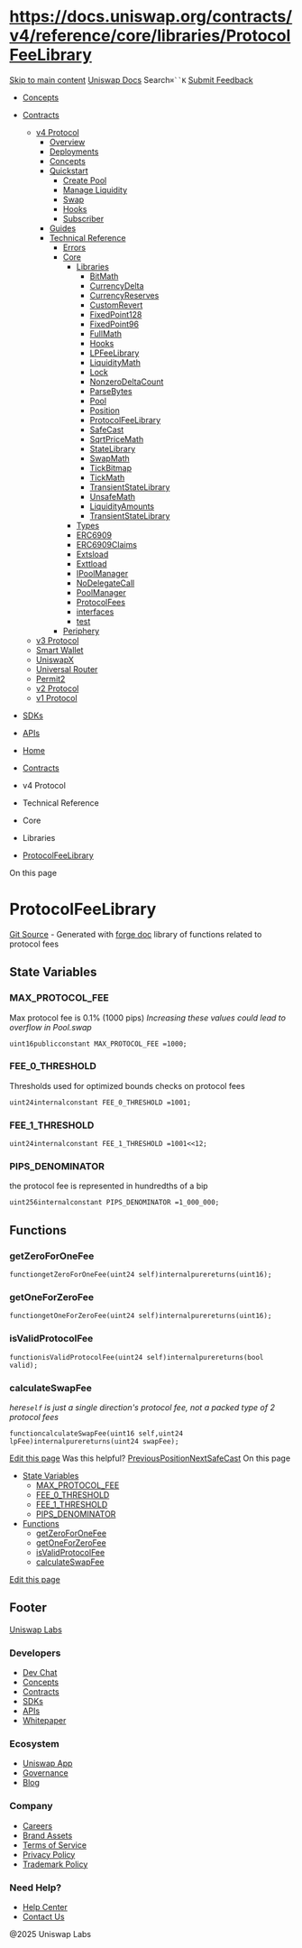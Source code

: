 # https://docs.uniswap.org/contracts/v4/reference/core/libraries/ProtocolFeeLibrary

[Skip to main content](https://docs.uniswap.org/contracts/v4/reference/core/libraries/ProtocolFeeLibrary#__docusaurus_skipToContent_fallback)
[Uniswap Docs](https://docs.uniswap.org/)
Search`⌘``K`
[Submit Feedback](https://docs.google.com/forms/d/e/1FAIpQLSdjSkZam8KiatL9XACRVxCHjDJjaPGbls77PCXDKFn4JwykXg/viewform)
  * [Concepts](https://docs.uniswap.org/concepts/overview)
  * [Contracts](https://docs.uniswap.org/contracts/v4/overview)
    * [v4 Protocol](https://docs.uniswap.org/contracts/v4/reference/core/libraries/ProtocolFeeLibrary)
      * [Overview](https://docs.uniswap.org/contracts/v4/overview)
      * [Deployments](https://docs.uniswap.org/contracts/v4/deployments)
      * [Concepts](https://docs.uniswap.org/contracts/v4/reference/core/libraries/ProtocolFeeLibrary)
      * [Quickstart](https://docs.uniswap.org/contracts/v4/reference/core/libraries/ProtocolFeeLibrary)
        * [Create Pool](https://docs.uniswap.org/contracts/v4/quickstart/create-pool)
        * [Manage Liquidity](https://docs.uniswap.org/contracts/v4/reference/core/libraries/ProtocolFeeLibrary)
        * [Swap](https://docs.uniswap.org/contracts/v4/quickstart/swap)
        * [Hooks](https://docs.uniswap.org/contracts/v4/reference/core/libraries/ProtocolFeeLibrary)
        * [Subscriber](https://docs.uniswap.org/contracts/v4/quickstart/subscriber)
      * [Guides](https://docs.uniswap.org/contracts/v4/reference/core/libraries/ProtocolFeeLibrary)
      * [Technical Reference](https://docs.uniswap.org/contracts/v4/reference/core/libraries/ProtocolFeeLibrary)
        * [Errors](https://docs.uniswap.org/contracts/v4/reference/errors/)
        * [Core](https://docs.uniswap.org/contracts/v4/reference/core/libraries/ProtocolFeeLibrary)
          * [Libraries](https://docs.uniswap.org/contracts/v4/reference/core/libraries/ProtocolFeeLibrary)
            * [BitMath](https://docs.uniswap.org/contracts/v4/reference/core/libraries/BitMath)
            * [CurrencyDelta](https://docs.uniswap.org/contracts/v4/reference/core/libraries/CurrencyDelta)
            * [CurrencyReserves](https://docs.uniswap.org/contracts/v4/reference/core/libraries/CurrencyReserves)
            * [CustomRevert](https://docs.uniswap.org/contracts/v4/reference/core/libraries/CustomRevert)
            * [FixedPoint128](https://docs.uniswap.org/contracts/v4/reference/core/libraries/FixedPoint128)
            * [FixedPoint96](https://docs.uniswap.org/contracts/v4/reference/core/libraries/FixedPoint96)
            * [FullMath](https://docs.uniswap.org/contracts/v4/reference/core/libraries/FullMath)
            * [Hooks](https://docs.uniswap.org/contracts/v4/reference/core/libraries/Hooks)
            * [LPFeeLibrary](https://docs.uniswap.org/contracts/v4/reference/core/libraries/LPFeeLibrary)
            * [LiquidityMath](https://docs.uniswap.org/contracts/v4/reference/core/libraries/LiquidityMath)
            * [Lock](https://docs.uniswap.org/contracts/v4/reference/core/libraries/Lock)
            * [NonzeroDeltaCount](https://docs.uniswap.org/contracts/v4/reference/core/libraries/NonzeroDeltaCount)
            * [ParseBytes](https://docs.uniswap.org/contracts/v4/reference/core/libraries/ParseBytes)
            * [Pool](https://docs.uniswap.org/contracts/v4/reference/core/libraries/Pool)
            * [Position](https://docs.uniswap.org/contracts/v4/reference/core/libraries/Position)
            * [ProtocolFeeLibrary](https://docs.uniswap.org/contracts/v4/reference/core/libraries/ProtocolFeeLibrary)
            * [SafeCast](https://docs.uniswap.org/contracts/v4/reference/core/libraries/SafeCast)
            * [SqrtPriceMath](https://docs.uniswap.org/contracts/v4/reference/core/libraries/SqrtPriceMath)
            * [StateLibrary](https://docs.uniswap.org/contracts/v4/reference/core/libraries/StateLibrary)
            * [SwapMath](https://docs.uniswap.org/contracts/v4/reference/core/libraries/SwapMath)
            * [TickBitmap](https://docs.uniswap.org/contracts/v4/reference/core/libraries/TickBitmap)
            * [TickMath](https://docs.uniswap.org/contracts/v4/reference/core/libraries/TickMath)
            * [TransientStateLibrary](https://docs.uniswap.org/contracts/v4/reference/core/libraries/TransientStateLibrary)
            * [UnsafeMath](https://docs.uniswap.org/contracts/v4/reference/core/libraries/UnsafeMath)
            * [LiquidityAmounts](https://docs.uniswap.org/contracts/v4/reference/core/libraries/liquidity-amounts)
            * [TransientStateLibrary](https://docs.uniswap.org/contracts/v4/reference/core/libraries/transient-state-library)
          * [Types](https://docs.uniswap.org/contracts/v4/reference/core/libraries/ProtocolFeeLibrary)
          * [ERC6909](https://docs.uniswap.org/contracts/v4/reference/core/ERC6909)
          * [ERC6909Claims](https://docs.uniswap.org/contracts/v4/reference/core/ERC6909Claims)
          * [Extsload](https://docs.uniswap.org/contracts/v4/reference/core/Extsload)
          * [Exttload](https://docs.uniswap.org/contracts/v4/reference/core/Exttload)
          * [IPoolManager](https://docs.uniswap.org/contracts/v4/reference/core/IPoolManager)
          * [NoDelegateCall](https://docs.uniswap.org/contracts/v4/reference/core/NoDelegateCall)
          * [PoolManager](https://docs.uniswap.org/contracts/v4/reference/core/PoolManager)
          * [ProtocolFees](https://docs.uniswap.org/contracts/v4/reference/core/ProtocolFees)
          * [interfaces](https://docs.uniswap.org/contracts/v4/reference/core/libraries/ProtocolFeeLibrary)
          * [test](https://docs.uniswap.org/contracts/v4/reference/core/libraries/ProtocolFeeLibrary)
        * [Periphery](https://docs.uniswap.org/contracts/v4/reference/core/libraries/ProtocolFeeLibrary)
    * [v3 Protocol](https://docs.uniswap.org/contracts/v4/reference/core/libraries/ProtocolFeeLibrary)
    * [Smart Wallet](https://docs.uniswap.org/contracts/v4/reference/core/libraries/ProtocolFeeLibrary)
    * [UniswapX](https://docs.uniswap.org/contracts/v4/reference/core/libraries/ProtocolFeeLibrary)
    * [Universal Router](https://docs.uniswap.org/contracts/v4/reference/core/libraries/ProtocolFeeLibrary)
    * [Permit2](https://docs.uniswap.org/contracts/v4/reference/core/libraries/ProtocolFeeLibrary)
    * [v2 Protocol](https://docs.uniswap.org/contracts/v4/reference/core/libraries/ProtocolFeeLibrary)
    * [v1 Protocol](https://docs.uniswap.org/contracts/v4/reference/core/libraries/ProtocolFeeLibrary)
  * [SDKs](https://docs.uniswap.org/sdk/v4/overview)
  * [APIs](https://docs.uniswap.org/api/subgraph/overview)


  * [Home](https://docs.uniswap.org/)
  * [Contracts](https://docs.uniswap.org/contracts/v4/overview)
  * v4 Protocol
  * Technical Reference
  * Core
  * Libraries
  * [ProtocolFeeLibrary](https://docs.uniswap.org/contracts/v4/reference/core/libraries/ProtocolFeeLibrary)


On this page
# ProtocolFeeLibrary
[Git Source](https://github.com/uniswap/v4-core/blob/80311e34080fee64b6fc6c916e9a51a437d0e482/src/libraries/ProtocolFeeLibrary.sol) - Generated with [forge doc](https://book.getfoundry.sh/reference/forge/forge-doc)
library of functions related to protocol fees
## State Variables[​](https://docs.uniswap.org/contracts/v4/reference/core/libraries/ProtocolFeeLibrary#state-variables "Direct link to State Variables")
### MAX_PROTOCOL_FEE[​](https://docs.uniswap.org/contracts/v4/reference/core/libraries/ProtocolFeeLibrary#max_protocol_fee "Direct link to MAX_PROTOCOL_FEE")
Max protocol fee is 0.1% (1000 pips)
_Increasing these values could lead to overflow in Pool.swap_
```
uint16publicconstant MAX_PROTOCOL_FEE =1000;
```

### FEE_0_THRESHOLD[​](https://docs.uniswap.org/contracts/v4/reference/core/libraries/ProtocolFeeLibrary#fee_0_threshold "Direct link to FEE_0_THRESHOLD")
Thresholds used for optimized bounds checks on protocol fees
```
uint24internalconstant FEE_0_THRESHOLD =1001;
```

### FEE_1_THRESHOLD[​](https://docs.uniswap.org/contracts/v4/reference/core/libraries/ProtocolFeeLibrary#fee_1_threshold "Direct link to FEE_1_THRESHOLD")
```
uint24internalconstant FEE_1_THRESHOLD =1001<<12;
```

### PIPS_DENOMINATOR[​](https://docs.uniswap.org/contracts/v4/reference/core/libraries/ProtocolFeeLibrary#pips_denominator "Direct link to PIPS_DENOMINATOR")
the protocol fee is represented in hundredths of a bip
```
uint256internalconstant PIPS_DENOMINATOR =1_000_000;
```

## Functions[​](https://docs.uniswap.org/contracts/v4/reference/core/libraries/ProtocolFeeLibrary#functions "Direct link to Functions")
### getZeroForOneFee[​](https://docs.uniswap.org/contracts/v4/reference/core/libraries/ProtocolFeeLibrary#getzeroforonefee "Direct link to getZeroForOneFee")
```
functiongetZeroForOneFee(uint24 self)internalpurereturns(uint16);
```

### getOneForZeroFee[​](https://docs.uniswap.org/contracts/v4/reference/core/libraries/ProtocolFeeLibrary#getoneforzerofee "Direct link to getOneForZeroFee")
```
functiongetOneForZeroFee(uint24 self)internalpurereturns(uint16);
```

### isValidProtocolFee[​](https://docs.uniswap.org/contracts/v4/reference/core/libraries/ProtocolFeeLibrary#isvalidprotocolfee "Direct link to isValidProtocolFee")
```
functionisValidProtocolFee(uint24 self)internalpurereturns(bool valid);
```

### calculateSwapFee[​](https://docs.uniswap.org/contracts/v4/reference/core/libraries/ProtocolFeeLibrary#calculateswapfee "Direct link to calculateSwapFee")
_here`self` is just a single direction's protocol fee, not a packed type of 2 protocol fees_
```
functioncalculateSwapFee(uint16 self,uint24 lpFee)internalpurereturns(uint24 swapFee);
```

[Edit this page](https://github.com/uniswap/uniswap-docs/tree/main/docs/contracts/v4/reference/core/libraries/ProtocolFeeLibrary.md)
Was this helpful?
[PreviousPosition](https://docs.uniswap.org/contracts/v4/reference/core/libraries/Position)[NextSafeCast](https://docs.uniswap.org/contracts/v4/reference/core/libraries/SafeCast)
On this page
  * [State Variables](https://docs.uniswap.org/contracts/v4/reference/core/libraries/ProtocolFeeLibrary#state-variables)
    * [MAX_PROTOCOL_FEE](https://docs.uniswap.org/contracts/v4/reference/core/libraries/ProtocolFeeLibrary#max_protocol_fee)
    * [FEE_0_THRESHOLD](https://docs.uniswap.org/contracts/v4/reference/core/libraries/ProtocolFeeLibrary#fee_0_threshold)
    * [FEE_1_THRESHOLD](https://docs.uniswap.org/contracts/v4/reference/core/libraries/ProtocolFeeLibrary#fee_1_threshold)
    * [PIPS_DENOMINATOR](https://docs.uniswap.org/contracts/v4/reference/core/libraries/ProtocolFeeLibrary#pips_denominator)
  * [Functions](https://docs.uniswap.org/contracts/v4/reference/core/libraries/ProtocolFeeLibrary#functions)
    * [getZeroForOneFee](https://docs.uniswap.org/contracts/v4/reference/core/libraries/ProtocolFeeLibrary#getzeroforonefee)
    * [getOneForZeroFee](https://docs.uniswap.org/contracts/v4/reference/core/libraries/ProtocolFeeLibrary#getoneforzerofee)
    * [isValidProtocolFee](https://docs.uniswap.org/contracts/v4/reference/core/libraries/ProtocolFeeLibrary#isvalidprotocolfee)
    * [calculateSwapFee](https://docs.uniswap.org/contracts/v4/reference/core/libraries/ProtocolFeeLibrary#calculateswapfee)


[Edit this page](https://github.com/uniswap/uniswap-docs/tree/main/docs/contracts/v4/reference/core/libraries/ProtocolFeeLibrary.md)
## Footer
[Uniswap Labs](https://docs.uniswap.org/)
### Developers
  * [Dev Chat](https://discord.com/invite/uniswap)
  * [Concepts](https://docs.uniswap.org/concepts/overview)
  * [Contracts](https://docs.uniswap.org/contracts/v4/overview)
  * [SDKs](https://docs.uniswap.org/sdk/v4/overview)
  * [APIs](https://docs.uniswap.org/api/subgraph/overview)
  * [Whitepaper](https://app.uniswap.org/whitepaper-v4.pdf)


### Ecosystem
  * [Uniswap App](https://app.uniswap.org/)
  * [Governance](https://www.uniswapfoundation.org/governance)
  * [Blog](https://blog.uniswap.org/)


### Company
  * [Careers](https://boards.greenhouse.io/uniswaplabs)
  * [Brand Assets](https://github.com/Uniswap/brand-assets/raw/main/Uniswap%20Brand%20Assets.zip)
  * [Terms of Service](https://support.uniswap.org/hc/en-us/articles/30935100859661-Uniswap-Labs-Terms-of-Service)
  * [Privacy Policy](https://support.uniswap.org/hc/en-us/articles/30934457771405-Uniswap-Labs-Privacy-Policy)
  * [Trademark Policy](https://support.uniswap.org/hc/en-us/articles/30934762216973-Uniswap-Labs-Trademark-Guidelines)


### Need Help?
  * [Help Center](https://support.uniswap.org/)
  * [Contact Us](https://support.uniswap.org/hc/en-us/requests/new)


@2025 Uniswap Labs
[](https://github.com/uniswap/uniswap-docs)[](https://twitter.com/Uniswap)[](https://discord.com/invite/uniswap)
